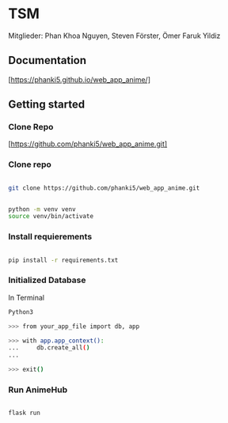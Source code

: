 # TSM

Mitglieder: Phan Khoa Nguyen, Steven Förster, Ömer Faruk Yildiz



## Documentation 
[https://phanki5.github.io/web_app_anime/]

## Getting started 


### Clone Repo
[https://github.com/phanki5/web_app_anime.git]

### Clone repo

```bash

git clone https://github.com/phanki5/web_app_anime.git

```

```bash

python -m venv venv 
source venv/bin/activate


```

### Install requierements

```bash

pip install -r requirements.txt


```

### Initialized Database 

In Terminal
```bash
Python3

```

```bash
>>> from your_app_file import db, app  
```

```bash
>>> with app.app_context():
...     db.create_all()
...
```
```bash
>>> exit()
```

### Run AnimeHub

```bash

flask run

```